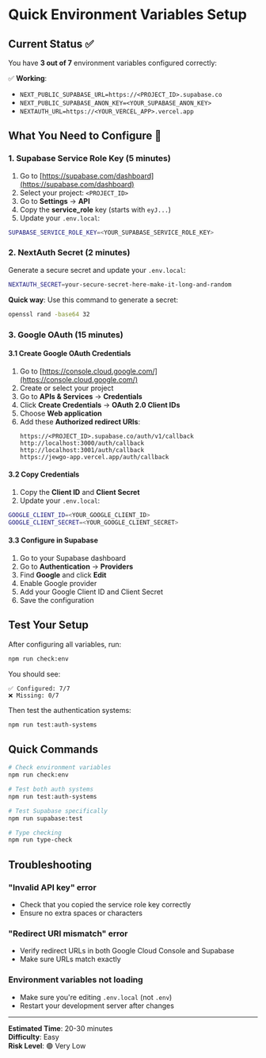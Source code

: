 # Quick Environment Variables Setup

## Current Status ✅

You have **3 out of 7** environment variables configured correctly:

✅ **Working**:
- `NEXT_PUBLIC_SUPABASE_URL=https://<PROJECT_ID>.supabase.co`
- `NEXT_PUBLIC_SUPABASE_ANON_KEY=<YOUR_SUPABASE_ANON_KEY>`
- `NEXTAUTH_URL=https://<YOUR_VERCEL_APP>.vercel.app`

## What You Need to Configure 🔧

### 1. Supabase Service Role Key (5 minutes)

1. Go to [https://supabase.com/dashboard](https://supabase.com/dashboard)
2. Select your project: `<PROJECT_ID>`
3. Go to **Settings** → **API**
4. Copy the **service_role** key (starts with `eyJ...`)
5. Update your `.env.local`:

```bash
SUPABASE_SERVICE_ROLE_KEY=<YOUR_SUPABASE_SERVICE_ROLE_KEY>
```

### 2. NextAuth Secret (2 minutes)

Generate a secure secret and update your `.env.local`:

```bash
NEXTAUTH_SECRET=your-secure-secret-here-make-it-long-and-random
```

**Quick way**: Use this command to generate a secret:
```bash
openssl rand -base64 32
```

### 3. Google OAuth (15 minutes)

#### 3.1 Create Google OAuth Credentials
1. Go to [https://console.cloud.google.com/](https://console.cloud.google.com/)
2. Create or select your project
3. Go to **APIs & Services** → **Credentials**
4. Click **Create Credentials** → **OAuth 2.0 Client IDs**
5. Choose **Web application**
6. Add these **Authorized redirect URIs**:
   ```
   https://<PROJECT_ID>.supabase.co/auth/v1/callback
   http://localhost:3000/auth/callback
   http://localhost:3001/auth/callback
   https://jewgo-app.vercel.app/auth/callback
   ```

#### 3.2 Copy Credentials
1. Copy the **Client ID** and **Client Secret**
2. Update your `.env.local`:

```bash
GOOGLE_CLIENT_ID=<YOUR_GOOGLE_CLIENT_ID>
GOOGLE_CLIENT_SECRET=<YOUR_GOOGLE_CLIENT_SECRET>
```

#### 3.3 Configure in Supabase
1. Go to your Supabase dashboard
2. Go to **Authentication** → **Providers**
3. Find **Google** and click **Edit**
4. Enable Google provider
5. Add your Google Client ID and Client Secret
6. Save the configuration

## Test Your Setup

After configuring all variables, run:

```bash
npm run check:env
```

You should see:
```
✅ Configured: 7/7
❌ Missing: 0/7
```

Then test the authentication systems:

```bash
npm run test:auth-systems
```

## Quick Commands

```bash
# Check environment variables
npm run check:env

# Test both auth systems
npm run test:auth-systems

# Test Supabase specifically
npm run supabase:test

# Type checking
npm run type-check
```

## Troubleshooting

### "Invalid API key" error
- Check that you copied the service role key correctly
- Ensure no extra spaces or characters

### "Redirect URI mismatch" error
- Verify redirect URLs in both Google Cloud Console and Supabase
- Make sure URLs match exactly

### Environment variables not loading
- Make sure you're editing `.env.local` (not `.env`)
- Restart your development server after changes

---

**Estimated Time**: 20-30 minutes  
**Difficulty**: Easy  
**Risk Level**: 🟢 Very Low
